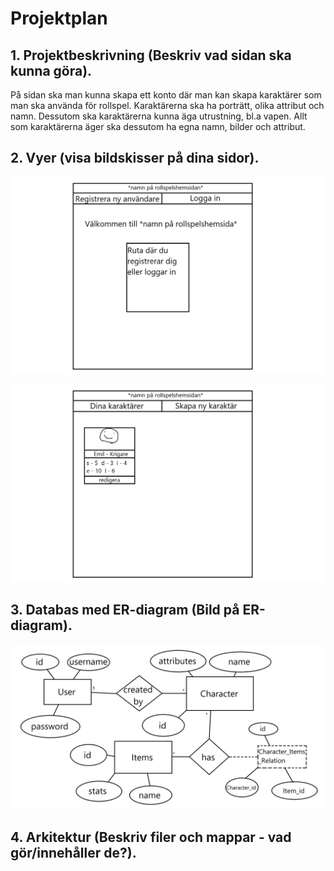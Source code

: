 # Projektplan

## 1. Projektbeskrivning (Beskriv vad sidan ska kunna göra).

På sidan ska man kunna skapa ett konto där man kan skapa karaktärer som man ska använda för rollspel. Karaktärerna ska ha porträtt, olika attribut och namn. Dessutom ska karaktärerna kunna äga utrustning, bl.a vapen. Allt som karaktärerna äger ska dessutom ha egna namn, bilder och attribut.

## 2. Vyer (visa bildskisser på dina sidor).

![login](login.png)

![your-characters](yourcharacters.png)

## 3. Databas med ER-diagram (Bild på ER-diagram).

![ER](ER-diagram.png)

## 4. Arkitektur (Beskriv filer och mappar - vad gör/innehåller de?).


